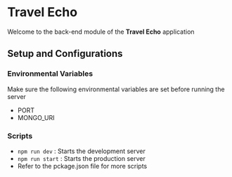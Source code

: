# Travel Echo

Welcome to the back-end module of the **Travel Echo** application

## Setup and Configurations

### Environmental Variables

Make sure the following environmental variables are set before running the server

- PORT 
- MONGO_URI


### Scripts

- `npm run dev` : Starts the development server
- `npm run start` : Starts the production server
- Refer to the pckage.json file for more scripts